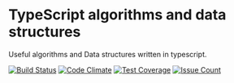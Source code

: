 # TypeScript algorithms and data structures

Useful algorithms and Data structures written in typescript. 

[![Build Status](https://travis-ci.org/sularome/TypeScript-Algorithms-and-Data-Structures.svg?branch=master)](https://travis-ci.org/sularome/TypeScript-Algorithms-and-Data-Structures) [![Code Climate](https://codeclimate.com/github/sularome/JavaScript-Algorithms/badges/gpa.svg)](https://codeclimate.com/github/sularome/JavaScript-Algorithms) [![Test Coverage](https://codeclimate.com/github/sularome/JavaScript-Algorithms/badges/coverage.svg)](https://codeclimate.com/github/sularome/JavaScript-Algorithms/coverage) [![Issue Count](https://codeclimate.com/github/sularome/JavaScript-Algorithms/badges/issue_count.svg)](https://codeclimate.com/github/sularome/JavaScript-Algorithms)
